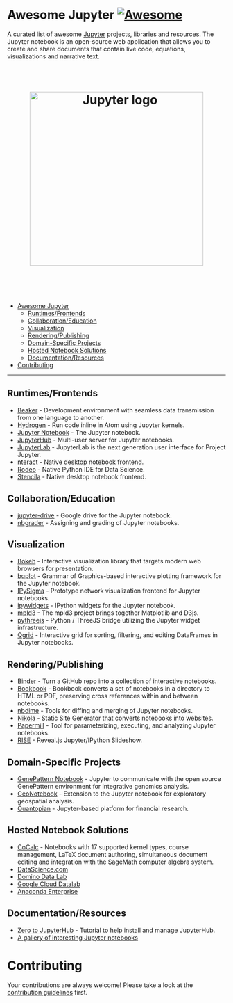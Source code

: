 # Awesome Jupyter [![Awesome](https://cdn.rawgit.com/sindresorhus/awesome/d7305f38d29fed78fa85652e3a63e154dd8e8829/media/badge.svg)](https://github.com/sindresorhus/awesome)

A curated list of awesome [Jupyter](http://jupyter.org/) projects, libraries and resources. The Jupyter notebook is an open-source web application that allows you to create and share documents that contain live code, equations, visualizations and narrative text.

<h1 align="center" style="border-bottom: 0px;">
	<br>
	<img width="400" src="https://raw.githubusercontent.com/adebar/awesome-jupyter/master/logo.png" alt="Jupyter logo">
	<br>
  <br>
</h1>
<br>

- [Awesome Jupyter](#awesome-jupyter)
    - [Runtimes/Frontends](#runtimesfrontends)
    - [Collaboration/Education](#collaborationeducation)
    - [Visualization](#visualization)
    - [Rendering/Publishing](#renderingpublishing)
    - [Domain-Specific Projects](#domain-specific-projects)
    - [Hosted Notebook Solutions](#hosted-notebook-solutions)
    - [Documentation/Resources](#documentationresources)
- [Contributing](#contributing)

- - -

## Runtimes/Frontends

* [Beaker](http://beakernotebook.com/) - Development environment with seamless data transmission from one language to another.
* [Hydrogen](https://github.com/nteract/hydrogen) - Run code inline in Atom using Jupyter kernels.
* [Jupyter Notebook](https://github.com/jupyter/notebook) - The Jupyter notebook.
* [JupyterHub](https://github.com/jupyterhub/jupyterhub) - Multi-user server for Jupyter notebooks.
* [JupyterLab](https://github.com/jupyterlab/jupyterlab) - JupyterLab is the next generation user interface for Project Jupyter.
* [nteract](https://github.com/nteract/nteract) - Native desktop notebook frontend.
* [Rodeo](https://www.yhat.com/products/rodeo) - Native Python IDE for Data Science.
* [Stencila](https://github.com/stencila/stencila) - Native desktop notebook frontend.

## Collaboration/Education

* [jupyter-drive](https://github.com/jupyter/jupyter-drive) - Google drive for the Jupyter notebook.
* [nbgrader](https://github.com/jupyter/nbgrader) - Assigning and grading of Jupyter notebooks.

## Visualization

* [Bokeh](https://bokeh.pydata.org/en/latest/) - Interactive visualization library that targets modern web browsers for presentation.
* [bqplot](https://github.com/bloomberg/bqplot) - Grammar of Graphics-based interactive plotting framework for the Jupyter notebook.
* [IPySigma](https://github.com/bsnacks000/IPySigma-Demo) - Prototype network visualization frontend for Jupyter notebooks.
* [ipywidgets](https://github.com/jupyter-widgets/ipywidgets) - IPython widgets for the Jupyter notebook.
* [mpld3](http://mpld3.github.io/) - The mpld3 project brings together Matplotlib and D3js.
* [pythreejs](https://github.com/jovyan/pythreejs) - Python / ThreeJS bridge utilizing the Jupyter widget infrastructure.
* [Qgrid](https://github.com/quantopian/qgrid) - Interactive grid for sorting, filtering, and editing DataFrames in Jupyter notebooks.

## Rendering/Publishing

* [Binder](http://mybinder.org/) - Turn a GitHub repo into a collection of interactive notebooks.
* [Bookbook](https://github.com/takluyver/bookbook) - Bookbook converts a set of notebooks in a directory to HTML or PDF, preserving cross references within and between notebooks.
* [nbdime](https://github.com/jupyter/nbdime) - Tools for diffing and merging of Jupyter notebooks.
* [Nikola](https://getnikola.com/) - Static Site Generator that converts notebooks into websites.
* [Papermill](https://github.com/nteract/papermill) - Tool for parameterizing, executing, and analyzing Jupyter notebooks.
* [RISE](https://github.com/damianavila/RISE) - Reveal.js Jupyter/IPython Slideshow.

## Domain-Specific Projects

* [GenePattern Notebook](http://genepattern-notebook.org/) - Jupyter to communicate with the open source GenePattern environment for integrative genomics analysis.
* [GeoNotebook](https://github.com/OpenGeoscience/geonotebook) - Extension to the Jupyter notebook for exploratory geospatial analysis.
* [Quantopian](https://www.quantopian.com/notebooks/survey) - Jupyter-based platform for financial research.

## Hosted Notebook Solutions

* [CoCalc](https://cocalc.com/) - Notebooks with 17 supported kernel types, course management, LaTeX document authoring, simultaneous document editing and integration with the SageMath computer algebra system.
* [DataScience.com](https://www.datascience.com/)
* [Domino Data Lab](https://www.dominodatalab.com/)
* [Google Cloud Datalab](https://cloud.google.com/datalab/)
* [Anaconda Enterprise](https://www.anaconda.com/enterprise/)

## Documentation/Resources

* [Zero to JupyterHub](http://zero-to-jupyterhub.readthedocs.io/en/latest/) - Tutorial to help install and manage JupyterHub.
* [A gallery of interesting Jupyter notebooks](https://github.com/jupyter/jupyter/wiki/A-gallery-of-interesting-Jupyter-Notebooks)

# Contributing

Your contributions are always welcome! Please take a look at the [contribution guidelines](https://github.com/adebar/awesome-jupyter/blob/master/CONTRIBUTING.md) first.
